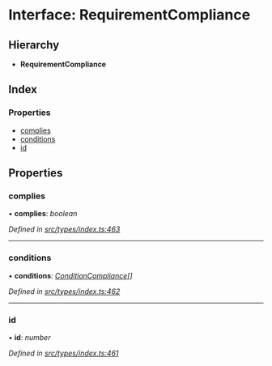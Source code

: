 # Interface: RequirementCompliance

## Hierarchy

* **RequirementCompliance**

## Index

### Properties

* [complies](requirementcompliance.md#complies)
* [conditions](requirementcompliance.md#conditions)
* [id](requirementcompliance.md#id)

## Properties

###  complies

• **complies**: *boolean*

*Defined in [src/types/index.ts:463](https://github.com/PolymathNetwork/polymesh-sdk/blob/cfab557b/src/types/index.ts#L463)*

___

###  conditions

• **conditions**: *[ConditionCompliance](conditioncompliance.md)[]*

*Defined in [src/types/index.ts:462](https://github.com/PolymathNetwork/polymesh-sdk/blob/cfab557b/src/types/index.ts#L462)*

___

###  id

• **id**: *number*

*Defined in [src/types/index.ts:461](https://github.com/PolymathNetwork/polymesh-sdk/blob/cfab557b/src/types/index.ts#L461)*
